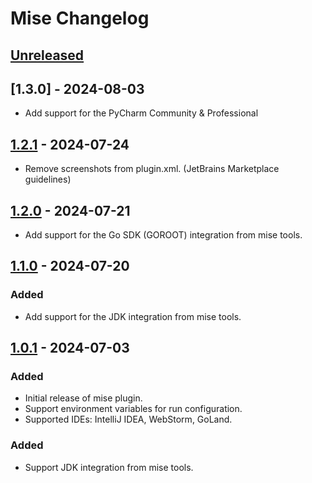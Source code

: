 <!-- Keep a Changelog guide -> https://keepachangelog.com -->

# Mise Changelog

## [Unreleased]

## [1.3.0] - 2024-08-03

- Add support for the PyCharm Community & Professional

## [1.2.1] - 2024-07-24

- Remove screenshots from plugin.xml. (JetBrains Marketplace guidelines)

## [1.2.0] - 2024-07-21

- Add support for the Go SDK (GOROOT) integration from mise tools.

## [1.1.0] - 2024-07-20

### Added

- Add support for the JDK integration from mise tools.

## [1.0.1] - 2024-07-03

### Added

- Initial release of mise plugin.
- Support environment variables for run configuration.
- Supported IDEs: IntelliJ IDEA, WebStorm, GoLand.

### Added

- Support JDK integration from mise tools.

[Unreleased]: https://github.com/134130/intellij-mise/compare/v1.2.1...HEAD
[1.2.1]: https://github.com/134130/intellij-mise/compare/v1.2.0...v1.2.1
[1.2.0]: https://github.com/134130/intellij-mise/compare/v1.1.0...v1.2.0
[1.1.0]: https://github.com/134130/intellij-mise/compare/v1.0.1...v1.1.0
[1.0.1]: https://github.com/134130/intellij-mise/releases/tag/v1.0.1
